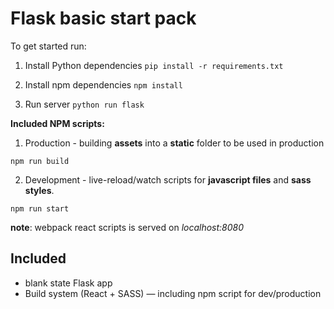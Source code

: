 # Flask basic start pack 

To get started run: 

1. Install Python dependencies
`pip install -r requirements.txt`

2. Install npm dependencies
`npm install`

3. Run server
`python run flask`

**Included NPM scripts:** 

1. Production - building **assets** into a **static** folder to be used in production

```
npm run build
```

2. Development - live-reload/watch scripts for **javascript files** and **sass styles**.
```
npm run start
```

**note**: webpack react scripts is served on *localhost:8080*

## Included

- blank state Flask app
- Build system (React + SASS) — including npm script for dev/production
